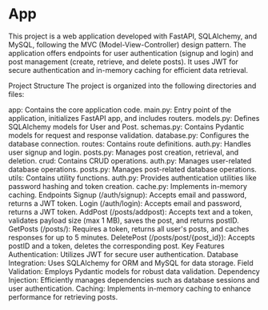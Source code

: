 # App
This project is a web application developed with FastAPI, SQLAlchemy, and MySQL, following the MVC (Model-View-Controller) design pattern. The application offers endpoints for user authentication (signup and login) and post management (create, retrieve, and delete posts). It uses JWT for secure authentication and in-memory caching for efficient data retrieval.

Project Structure
The project is organized into the following directories and files:

app: Contains the core application code.
main.py: Entry point of the application, initializes FastAPI app, and includes routers.
models.py: Defines SQLAlchemy models for User and Post.
schemas.py: Contains Pydantic models for request and response validation.
database.py: Configures the database connection.
routes: Contains route definitions.
auth.py: Handles user signup and login.
posts.py: Manages post creation, retrieval, and deletion.
crud: Contains CRUD operations.
auth.py: Manages user-related database operations.
posts.py: Manages post-related database operations.
utils: Contains utility functions.
auth.py: Provides authentication utilities like password hashing and token creation.
cache.py: Implements in-memory caching.
Endpoints
Signup (/auth/signup): Accepts email and password, returns a JWT token.
Login (/auth/login): Accepts email and password, returns a JWT token.
AddPost (/posts/addpost): Accepts text and a token, validates payload size (max 1 MB), saves the post, and returns postID.
GetPosts (/posts/): Requires a token, returns all user's posts, and caches responses for up to 5 minutes.
DeletePost (/posts/post/{post_id}): Accepts postID and a token, deletes the corresponding post.
Key Features
Authentication: Utilizes JWT for secure user authentication.
Database Integration: Uses SQLAlchemy for ORM and MySQL for data storage.
Field Validation: Employs Pydantic models for robust data validation.
Dependency Injection: Efficiently manages dependencies such as database sessions and user authentication.
Caching: Implements in-memory caching to enhance performance for retrieving posts.
